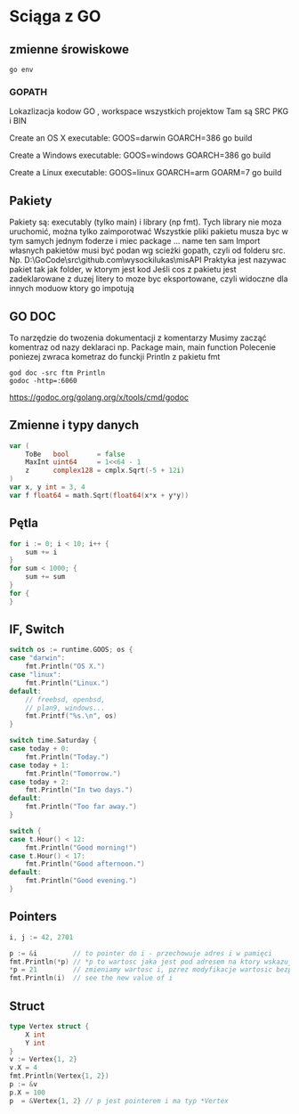 
# Sciąga z GO

## zmienne śrowiskowe

```shell
go env
```

### GOPATH

Lokazlizacja kodow GO , workspace wszystkich projektow
Tam są SRC PKG i BIN

Create an OS X executable:
GOOS=darwin GOARCH=386 go build

Create a Windows executable:
GOOS=windows GOARCH=386 go build

Create a Linux executable:
GOOS=linux GOARCH=arm GOARM=7 go build

## Pakiety

Pakiety są: executably (tylko main) i library (np fmt). Tych library nie moza uruchomić, można tylko zaimporotwać
Wszystkie pliki pakietu musza byc  w tym samych jednym foderze i miec package ... name ten sam
Import własnych pakietów musi być podan wg scieżki gopath, czyli od folderu src.
Np. D:\GoCode\src\github.com\wysockilukas\misAPI
Praktyka jest nazywac pakiet tak jak folder, w ktorym jest kod
Jeśli cos z pakietu jest zadeklarowane z duzej litery to moze byc eksportowane, czyli widoczne dla innych moduow ktory go impotują

## GO DOC

To narzędzie do twozenia dokumentacji z komentarzy
Musimy zacząć komentraz od nazy deklaraci np. Package main, main function
Polecenie poniezej zwraca kometraz do funckji Println z pakietu fmt

```shell
god doc -src ftm Println
godoc -http=:6060
```

<https://godoc.org/golang.org/x/tools/cmd/godoc>

## Zmienne i typy danych

```Go
var (
    ToBe   bool       = false
    MaxInt uint64     = 1<<64 - 1
    z      complex128 = cmplx.Sqrt(-5 + 12i)
)
var x, y int = 3, 4
var f float64 = math.Sqrt(float64(x*x + y*y))
```

## Pętla

```Go
for i := 0; i < 10; i++ {
    sum += i
}
for sum < 1000; {
    sum += sum
}
for {
}
```

## IF, Switch

```Go
switch os := runtime.GOOS; os {
case "darwin":
    fmt.Println("OS X.")
case "linux":
    fmt.Println("Linux.")
default:
    // freebsd, openbsd,
    // plan9, windows...
    fmt.Printf("%s.\n", os)
}

switch time.Saturday {
case today + 0:
    fmt.Println("Today.")
case today + 1:
    fmt.Println("Tomorrow.")
case today + 2:
    fmt.Println("In two days.")
default:
    fmt.Println("Too far away.")
}

switch {
case t.Hour() < 12:
    fmt.Println("Good morning!")
case t.Hour() < 17:
    fmt.Println("Good afternoon.")
default:
    fmt.Println("Good evening.")
}
```

## Pointers

```Go
i, j := 42, 2701

p := &i         // to pointer do i - przechowuje adres i w pamięci
fmt.Println(*p) // *p to wartosc jaka jest pod adresem na ktory wskazuje p
*p = 21         // zmieniamy wartosc i, pzrez modyfikacje wartosic bezpośrednio wpamieci, gdzie wskazuje pointer p
fmt.Println(i)  // see the new value of i
```

## Struct

```Go
type Vertex struct {
    X int
    Y int
}
v := Vertex{1, 2}
v.X = 4
fmt.Println(Vertex{1, 2})
p := &v
p.X = 100
p  = &Vertex{1, 2} // p jest pointerem i ma typ *Vertex
```
